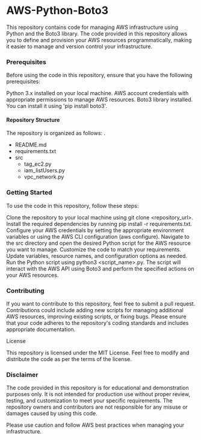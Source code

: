 # AWS-Python-Boto3

This repository contains code for managing AWS infrastructure using Python and the Boto3 library. The code provided in this repository allows you to define and provision your AWS resources programmatically, making it easier to manage and version control your infrastructure.

### Prerequisites

Before using the code in this repository, ensure that you have the following prerequisites:

Python 3.x installed on your local machine.
AWS account credentials with appropriate permissions to manage AWS resources.
Boto3 library installed. You can install it using 'pip install boto3'.

#### Repository Structure

The repository is organized as follows:
.
+ README.md
+ requirements.txt
+ src
    + tag_ec2.py
    + iam_listUsers.py
    + vpc_network.py


### Getting Started
To use the code in this repository, follow these steps:

Clone the repository to your local machine using git clone <repository_url>.
Install the required dependencies by running pip install -r requirements.txt.
Configure your AWS credentials by setting the appropriate environment variables or using the AWS CLI configuration (aws configure).
Navigate to the src directory and open the desired Python script for the AWS resource you want to manage.
Customize the code to match your requirements. Update variables, resource names, and configuration options as needed.
Run the Python script using python3 <script_name>.py.
The script will interact with the AWS API using Boto3 and perform the specified actions on your AWS resources.

### Contributing

If you want to contribute to this repository, feel free to submit a pull request. Contributions could include adding new scripts for managing additional AWS resources, improving existing scripts, or fixing bugs. Please ensure that your code adheres to the repository's coding standards and includes appropriate documentation.

License

This repository is licensed under the MIT License. Feel free to modify and distribute the code as per the terms of the license.

### Disclaimer

The code provided in this repository is for educational and demonstration purposes only. It is not intended for production use without proper review, testing, and customization to meet your specific requirements. The repository owners and contributors are not responsible for any misuse or damages caused by using this code.

Please use caution and follow AWS best practices when managing your infrastructure.
